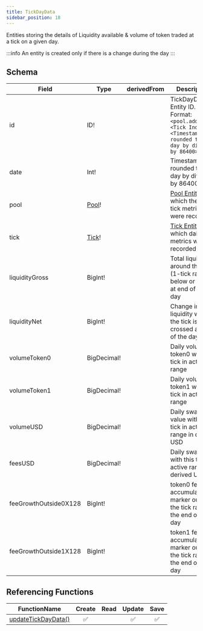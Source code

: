 ```yaml
---
title: TickDayData
sidebar_position: 18
---
```


Entities storing the details of Liquidity available & volume of token traded at a tick on a given day.

:::info
An entity is created only if there is a change during the day
:::

## Schema
|Field|Type|derivedFrom|Description|
|-|-|-|-|
|id | ID! | | TickDayData Entity ID. Format: `<pool.address>-<Tick Index>-<Timestamp rounded to the day by dividing by 86400>` |
|date | Int! | | Timestamp rounded to the day by dividing by 86400 |
|pool | [Pool](./pool)! | | [Pool Entity](./pool) for which the daily tick metrics were recorded |
|tick | [Tick](./tick)! | | [Tick Entity](./tick) for which daily metrics were recorded |
|liquidityGross | BigInt! | | Total liquidity around the tick (1-tick range below or above) at end of the day |
|liquidityNet | BigInt! | | Change in liquidity when the tick is crossed at end of the day |
|volumeToken0 | BigDecimal! | | Daily volume of token0 with this tick in active range |
|volumeToken1 | BigDecimal! | | Daily volume of token1 with this tick in active range |
|volumeUSD | BigDecimal! | | Daily swap value with this tick in active range in derived USD |
|feesUSD | BigDecimal! | |  Daily swap fee with this tick in active range in derived USD |
|feeGrowthOutside0X128 | BigInt! | | token0 fee accumulated marker outside the tick range at the end of the day |
|feeGrowthOutside1X128 | BigInt! | | token1 fee accumulated marker outside the tick range at the end of the day |

## Referencing Functions

|FunctionName|Create|Read|Update|Save|
|-|-|-|-|-|
|[updateTickDayData()](../functions-n-handlers/utils/intervalUpdates.ts#updatetickdaydata)|<center>:white_check_mark:</center>||<center>:white_check_mark:</center>|<center>:white_check_mark:</center>|